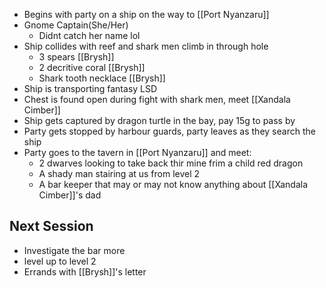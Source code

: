 - Begins with party on a ship on the way to [[Port Nyanzaru]]
- Gnome Captain(She/Her)
	- Didnt catch her name lol
- Ship collides with reef and shark men climb in through hole
	- 3 spears [[Brysh]]
	- 2 decritive coral [[Brysh]]
	- Shark tooth necklace [[Brysh]]
- Ship is transporting fantasy LSD
- Chest is found open during fight with shark men, meet [[Xandala Cimber]]
- Ship gets captured by dragon turtle in the bay, pay 15g to pass by
- Party gets stopped by harbour guards, party leaves as they search the ship
- Party goes to the tavern in [[Port Nyanzaru]] and meet:
	- 2 dwarves looking to take back thir mine frim a child red dragon
	- A shady man stairing at us from level 2
	- A bar keeper that may or may not know anything about [[Xandala Cimber]]'s dad

## Next Session
- Investigate the bar more
- level up to level 2
- Errands with [[Brysh]]'s letter

